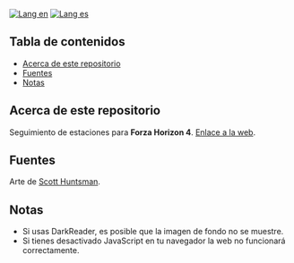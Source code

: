 [![Lang en](https://img.shields.io/badge/lang-en-blue?style=flat)](https://github.com/ian-ani/fh4-season-tracker/blob/main/README.md)
[![Lang es](https://img.shields.io/badge/lang-es-red?style=flat)](https://github.com/ian-ani/fh4-season-tracker/blob/main/README.es.md)

## Tabla de contenidos

- [Acerca de este repositorio](#Acerca-de-este-repositorio)
- [Fuentes](#Fuentes)
- [Notas](#Notas)

## Acerca de este repositorio

Seguimiento de estaciones para **Forza Horizon 4**. [Enlace a la web](https://ian-ani.github.io/fh4-season-tracker/).

## Fuentes

Arte de [Scott Huntsman](https://scotthuntsman.artstation.com/projects/xzDz1r).

## Notas

- Si usas DarkReader, es posible que la imagen de fondo no se muestre.
- Si tienes desactivado JavaScript en tu navegador la web no funcionará correctamente.